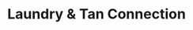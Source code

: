 ---
title: "Laundry & Tan Connection"
url: /indianapolis/laundry-und-tan-connection-madison-avenue/
shop: Wäscherei
---